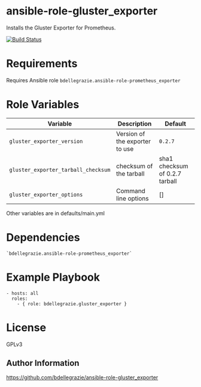 # ansible-role-gluster\_exporter

Installs the Gluster Exporter for Prometheus.

[![Build Status](https://travis-ci.org/bdellegrazie/ansible-role-gluster_exporter.svg?branch=master)](https://travis-ci.org/bdellegrazie/ansible-role-gluster_exporter)

# Requirements

Requires Ansible role `bdellegrazie.ansible-role-prometheus_exporter`

# Role Variables

| Variable | Description | Default |
|----------|-------------|---------|
| `gluster_exporter_version`| Version of the exporter to use | `0.2.7` |
| `gluster_exporter_tarball_checksum` | checksum of the tarball | sha1 checksum of 0.2.7 tarball |
| `gluster_exporter_options`| Command line options | [] |

Other variables are in defaults/main.yml

# Dependencies

    `bdellegrazie.ansible-role-prometheus_exporter`

# Example Playbook

    - hosts: all
      roles:
        - { role: bdellegrazie.gluster_exporter }

# License

GPLv3

Author Information
------------------

https://github.com/bdellegrazie/ansible-role-gluster_exporter
